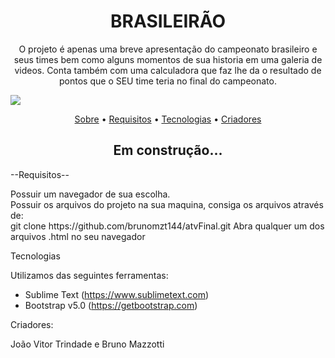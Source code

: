 <h1 align="center"> BRASILEIRÃO </h1>
<p align="center" id="objetivo"> O projeto é apenas uma breve apresentação do campeonato brasileiro e seus times bem como alguns momentos de sua historia em uma galeria de videos.
  Conta também com uma calculadora que faz lhe da o resultado de pontos que o SEU time teria no final do campeonato.
</p>


<img id="badges" src="https://img.shields.io/static/v1?label=VERSION&message=0.1&color=green&style=plastic"/>

<p align="center">
 <a href="#objetivo">Sobre</a> • 
 <a href="#requisitos">Requisitos</a> • 
 <a href="#tecnologias">Tecnologias</a> • 
 <a href="#autor">Criadores</a>
</p>

<h2  align="center"> 
	 Em construção...  
</h2>
  <p id="requisitos">--Requisitos-- </p>
  Possuir um navegador de sua escolha.<br>
  Possuir os arquivos do projeto na sua maquina, consiga os arquivos através de:<br>
  git clone https://github.com/brunomzt144/atvFinal.git
  Abra qualquer um dos arquivos .html no seu navegador
  
<p id="tecnologias">Tecnologias<p>

Utilizamos das seguintes ferramentas:

- Sublime Text (https://www.sublimetext.com)
- Bootstrap v5.0 (https://getbootstrap.com)

<p id="autor">Criadores:</p>
João Vitor Trindade e Bruno Mazzotti

